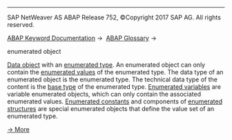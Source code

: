   

* * *

SAP NetWeaver AS ABAP Release 752, ©Copyright 2017 SAP AG. All rights reserved.

[ABAP Keyword Documentation](javascript:call_link\('abenabap.htm'\)) →  [ABAP Glossary](javascript:call_link\('abenabap_glossary.htm'\)) → 

enumerated object

[Data object](javascript:call_link\('abendata_object_glosry.htm'\) "Glossary Entry") with an [enumerated type](javascript:call_link\('abenenumerated_type_glosry.htm'\) "Glossary Entry"). An enumerated object can only contain the [enumerated values](javascript:call_link\('abenenumerated_value_glosry.htm'\) "Glossary Entry") of the enumerated type. The data type of an enumerated object is the enumerated type. The technical data type of the content is the [base type](javascript:call_link\('abenbase_type_glosry.htm'\) "Glossary Entry") of the enumerated type. [Enumerated variables](javascript:call_link\('abenenumerated_variable_glosry.htm'\) "Glossary Entry") are variable enumerated objects, which can only contain the associated enumerated values. [Enumerated constants](javascript:call_link\('abenenumerated_constant_glosry.htm'\) "Glossary Entry") and components of [enumerated structures](javascript:call_link\('abenenumerated_structure_glosry.htm'\) "Glossary Entry") are special enumerated objects that define the value set of an enumerated type.

[→ More](javascript:call_link\('abenenumerated_types_usage.htm'\))